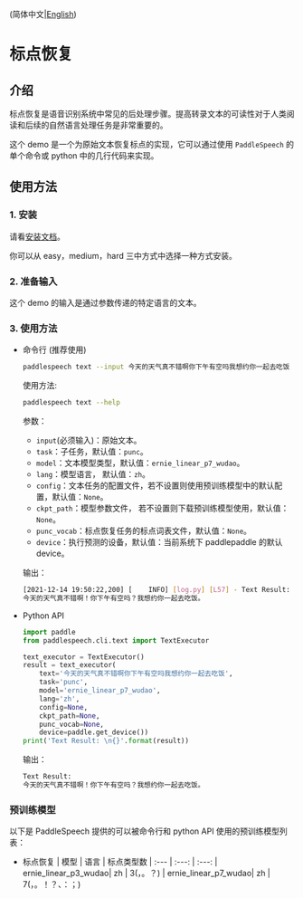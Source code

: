 (简体中文|[English](./README.md))

# 标点恢复
## 介绍

标点恢复是语音识别系统中常见的后处理步骤。提高转录文本的可读性对于人类阅读和后续的自然语言处理任务是非常重要的。

这个 demo 是一个为原始文本恢复标点的实现，它可以通过使用 `PaddleSpeech` 的单个命令或 python 中的几行代码来实现。

## 使用方法
### 1. 安装
请看[安装文档](https://github.com/PaddlePaddle/PaddleSpeech/blob/develop/docs/source/install_cn.md)。

你可以从 easy，medium，hard 三中方式中选择一种方式安装。

### 2. 准备输入
这个 demo 的输入是通过参数传递的特定语言的文本。

### 3. 使用方法
- 命令行 (推荐使用)
  ```bash
  paddlespeech text --input 今天的天气真不错啊你下午有空吗我想约你一起去吃饭
  ```
  使用方法:
  ```bash
  paddlespeech text --help
  ```
  参数：
  - `input`(必须输入)：原始文本。
  - `task`：子任务，默认值：`punc`。
  - `model`：文本模型类型，默认值：`ernie_linear_p7_wudao`。
  - `lang`：模型语言， 默认值：`zh`。
  - `config`：文本任务的配置文件，若不设置则使用预训练模型中的默认配置，默认值：`None`。
  - `ckpt_path`：模型参数文件， 若不设置则下载预训练模型使用，默认值：`None`。
  - `punc_vocab`：标点恢复任务的标点词表文件，默认值：`None`。
  - `device`：执行预测的设备，默认值：当前系统下 paddlepaddle 的默认 device。

  输出：
  ```bash
  [2021-12-14 19:50:22,200] [    INFO] [log.py] [L57] - Text Result:
  今天的天气真不错啊！你下午有空吗？我想约你一起去吃饭。
  ```

- Python API
  ```python
  import paddle
  from paddlespeech.cli.text import TextExecutor

  text_executor = TextExecutor()
  result = text_executor(
      text='今天的天气真不错啊你下午有空吗我想约你一起去吃饭',
      task='punc',
      model='ernie_linear_p7_wudao',
      lang='zh',
      config=None,
      ckpt_path=None,
      punc_vocab=None,
      device=paddle.get_device())
  print('Text Result: \n{}'.format(result))
  ```
  输出：
  ```bash
  Text Result:
  今天的天气真不错啊！你下午有空吗？我想约你一起去吃饭。
  ```

### 预训练模型
以下是 PaddleSpeech 提供的可以被命令行和 python API 使用的预训练模型列表：

- 标点恢复
  | 模型 | 语言 | 标点类型数
  | :--- | :---: | :---: 
  | ernie_linear_p3_wudao| zh | 3(，。？)
  | ernie_linear_p7_wudao| zh | 7(，。！？、：；)
